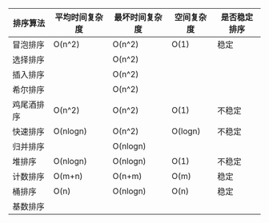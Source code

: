 | 排序算法   | 平均时间复杂度 | 最坏时间复杂度 | 空间复杂度 | 是否稳定排序 |
| ---------- | -------------- | -------------- | ---------- | ------------ |
| 冒泡排序   | O(n^2)         | O(n^2)         | O(1)       | 稳定         |
| 选择排序   |                | O(n^2)         |            |              |
| 插入排序   |                | O(n^2)         |            |              |
| 希尔排序   |                | O(n^2)         |            |              |
| 鸡尾酒排序 | O(n^2)         | O(n^2)         | O(1)       | 不稳定       |
| 快速排序   | O(nlogn)       | O(n^2)         | O(logn)    | 不稳定       |
| 归并排序   |                | O(nlogn)       |            |              |
| 堆排序     | O(nlogn)       | O(nlogn)       | O(1)       | 不稳定       |
| 计数排序   | O(m+n)         | O(n+m)         | O(m)       | 稳定         |
| 桶排序     | O(n)           | O(nlogn)       | O(n)       | 稳定         |
| 基数排序   |                |                |            |              |



